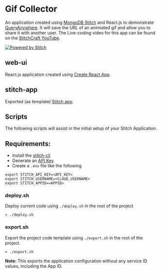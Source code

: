 # Gif Collector

An application created using [MongoDB Stitch](https://www.mongodb.com/cloud/stitch) and React.js to demonstrate [QueryAnywhere](https://docs.mongodb.com/stitch/getting-started/configure-rules-based-access-to-mongodb/). It will save the URL of an animiated gif and allow you to share it with another user. The Live-coding video for this app can be found on the [StitchCraft YouTube](https://youtu.be/19nwCRsFqcM).

[![Powered by Stitch](http://badge.learnstitch.com/?appid=stitchcraft-gifcollector-ystof)](http://cloud.mongodb.com)

## web-ui

React.js application created using [Create React App](https://github.com/facebook/create-react-app).

## stitch-app

Exported (as template) [Stitch app](https://docs.mongodb.com/stitch/import-export/export-stitch-app/).

## Scripts

The following scripts will assist in the initial setup of your Stitch Application.

## Requirements:

- Install the [stitch-cli](https://docs.mongodb.com/stitch/import-export/stitch-cli-reference/)
- Generate an [API Key](https://docs.atlas.mongodb.com/configure-api-access/#generate-api-keys)
- Create a `.env` file like the following

```
export STITCH_API_KEY=<API_KEY>
export STITCH_USERNAME=<CLOUD_USERNAME>
export STITCH_APPID=<APPID>
```

### deploy.sh

Deploy current code using `./deploy.sh` in the root of the project

```
> ./deploy.sh
```

### export.sh

Export the project code template using `./export.sh` in the root of the project.

```
> ./export.sh
```

**Note:** This exports the application configuration without any service ID values, including the App ID.
